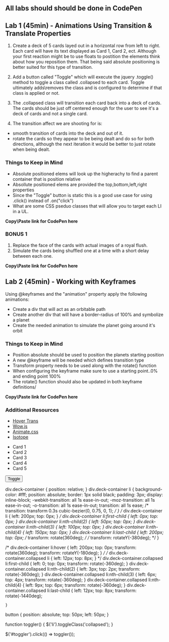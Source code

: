 ## All labs should should be done in CodePen

## Lab 1 (45min) - Animations Using Transition & Translate Properties

1. Create a deck of 5 cards layed out in a horizontal row from left to right. Each card will have its text displayed as Card 1, Card 2, ect. Although your first reaction might be to use floats to postition the elements think about how you reposition them. That being said absolute positioning is better suited for this type of transition.

2. Add a button called "Toggle" which will execute the jquery .toggle() method to toggle a class called .collapsed to each card.  Toggle ultimately adds\removes the class and is configured to determine if that class is applied or not. 

3. The .collapsed class will transition each card back into a deck of cards. The cards should be just off centered enough for the user to see it's a deck of cards and not a single card. 

4. The transition affect we are shooting for is:
* smooth transition of cards into the deck and out of it. 
* rotate the cards so they appear to be being dealt and do so for both directions, although the next iteration it would be better to just rotate when being dealt. 

### Things to Keep in Mind
* Absolute positioned elems will look up the higherachy to find a parent container that is position relative
* Absollute positioned elems are provided the top,bottom,left,right properties
* Since the "Toggle" button is static this is a good use case for using .click() instead of .on("click")
* What are some CSS pseduo classes that will allow you to target each LI in a UL.

**Copy\Paste link for CodePen here**

### BONUS 1
1. Replace the face of the cards with actual images of a royal flush.
2. Simulate the cards being shuffled one at a time with a short delay between each one. 

**Copy\Paste link for CodePen here**

## Lab 2 (45min) - Working with Keyframes
Using @keyframes and the "animation" property apply the following animations:
* Create a div that will act as an orbitable path
* Create another div that will have a border-radius of 100% and symbolize a planet
* Create the needed animation to simulate the planet going around it's orbit

### Things to Keep in Mind
* Position absolute should be used to position the planets starting position
* A new @keyframe will be needed which defines transition type
* Transform property needs to be used along with the rotate() function
* When configuring the keyframe make sure to use a starting point..0% and ending point 100%
* The rotate() function should also be updated in both keyframe definitions/

**Copy\Paste link for CodePen here**

### Additional Resources
* [Hover Trans](http://ianlunn.github.io/Hover/)
* [Wow.js](http://mynameismatthieu.com/WOW/docs.html)
* [Animate.css](https://daneden.github.io/animate.css/)
* [Isotope](http://isotope.metafizzy.co/)

<div class="deck-container">
  <ul>
    <li class="cards" id="card1">Card 1</li>
    <li class="cards" id="card2">Card 2</li>
    <li class="cards" id="card3">Card 3</li>
    <li class="cards" id="card4">Card 4</li>
    <li class="cards" id="card5">Card 5</li>
  </ul>
  <button id="toggler">Toggle</button>
</div>


 div.deck-container {
        position: relative;
    }
    div.deck-container li {
        background-color: #fff;
        position: absolute;
        border: 1px solid black;
        padding: 3px;
        display: inline-block;
        -webkit-transition: all 1s ease-in-out;
        -moz-transition: all 1s ease-in-out;
        -o-transition: all 1s ease-in-out;
        transition: all 1s ease;
       /*  transition: transform 0.3s cubic-bezier(0, 0.75, 0, 1); */
    }
 /*    div.deck-container li {
        left: 200px;
        top: 0px;
    } */
    div.deck-container li:first-child {
        left: 0px;
        top: 0px;
    }
    div.deck-container li:nth-child(2) {
        left: 50px;
        top: 0px;
    }
    div.deck-container li:nth-child(3) {
        left: 100px;
        top: 0px;
    }
    div.deck-container li:nth-child(4) {
        left: 150px;
        top: 0px;
    }
    div.deck-container li:last-child {
        left: 200px;
        top: 0px;
        /* transform: rotate(360deg);  */
       /*  transform: rotateY(-380deg); */
    }
    
/*      div.deck-container li:hover {
        left: 200px;
        top: 0px;
        transform: rotate(360deg);
      transform: rotateY(-180deg);
         } */
 /*    div.deck-container.collapsed li {
        left: 12px;
        top: 8px;
    } */
    div.deck-container.collapsed li:first-child {
        left: 0;
        top: 0px;
        transform: rotate(-360deg);
    }
    div.deck-container.collapsed li:nth-child(2) {
        left: 3px;
        top: 2px;
        transform: rotate(-360deg);
    }
    div.deck-container.collapsed li:nth-child(3) {
        left: 6px;
        top: 4px;
        transform: rotate(-360deg);
    }
    div.deck-container.collapsed li:nth-child(4) {
        left: 9px;
        top: 6px;
        transform: rotate(-360deg);
    }
    div.deck-container.collapsed li:last-child {
        left: 12px;
        top: 8px;
        transform: rotate(-1440deg);
        
    }

button {
    position: absolute;
    top: 50px;
    left: 50px;
}


function toggler() {
  $('li').toggleClass('collapsed');
}

$('#toggler').click(() => toggler());
